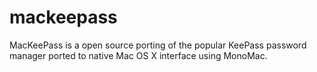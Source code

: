 mackeepass
==========

MacKeePass is a open source porting of the popular KeePass password manager ported to native Mac OS X interface using MonoMac.